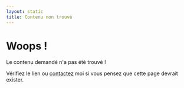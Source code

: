 ```yaml
---
layout: static
title: Contenu non trouvé
---
```


# Woops !

Le contenu demandé n'a pas été trouvé !

Vérifiez le lien ou [contactez](/) moi si vous pensez que cette page devrait exister.
